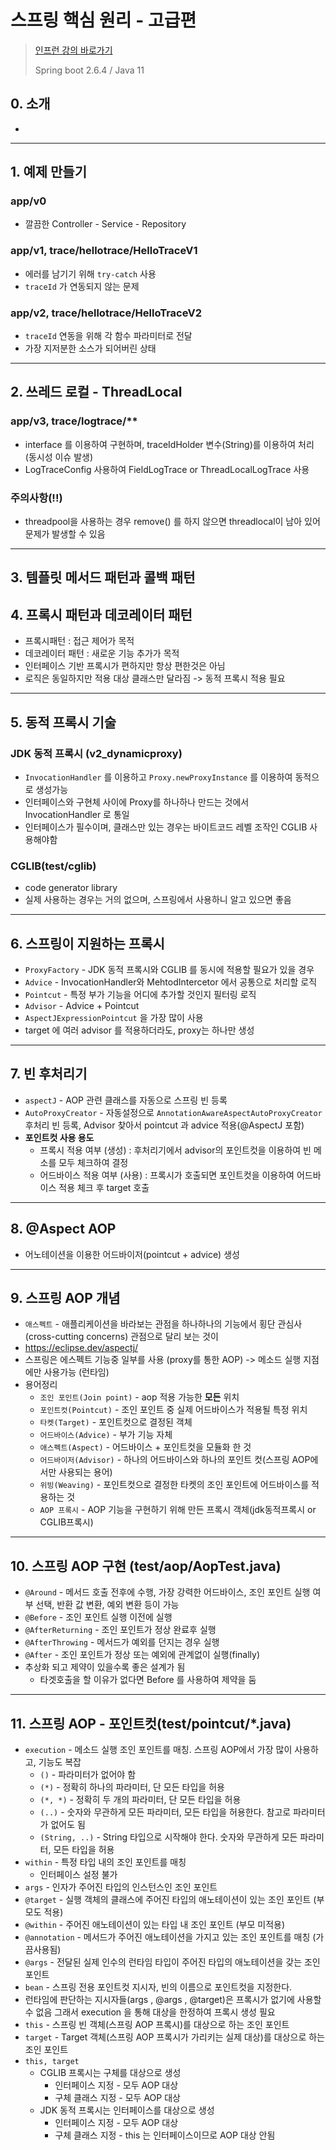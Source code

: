 # 스프링 핵심 원리 - 고급편
> [인프런 강의 바로가기](https://www.inflearn.com/course/%EC%8A%A4%ED%94%84%EB%A7%81-%ED%95%B5%EC%8B%AC-%EC%9B%90%EB%A6%AC-%EA%B3%A0%EA%B8%89%ED%8E%B8)
>
> Spring boot 2.6.4 / Java 11

## 0. 소개
* 
---
## 1. 예제 만들기
### app/v0
* 깔끔한 Controller - Service - Repository
### app/v1, trace/hellotrace/HelloTraceV1
* 에러를 남기기 위해 `try-catch` 사용
* `traceId` 가 연동되지 않는 문제
### app/v2, trace/hellotrace/HelloTraceV2
* `traceId` 연동을 위해 각 함수 파라미터로 전달
* 가장 지저분한 소스가 되어버린 상태
---
## 2. 쓰레드 로컬 - ThreadLocal
### app/v3, trace/logtrace/**
* interface 를 이용하여 구현하며, traceIdHolder 변수(String)를 이용하여 처리 (동시성 이슈 발생)
* LogTraceConfig 사용하여 FieldLogTrace or ThreadLocalLogTrace 사용
### 주의사항(!!)
* threadpool을 사용하는 경우 remove() 를 하지 않으면 threadlocal이 남아 있어 문제가 발생할 수 있음
---
## 3. 템플릿 메서드 패턴과 콜백 패턴
## 4. 프록시 패턴과 데코레이터 패턴
* 프록시패턴 : 접근 제어가 목적
* 데코레이터 패턴 : 새로운 기능 추가가 목적
* 인터페이스 기반 프록시가 편하지만 항상 편한것은 아님
* 로직은 동일하지만 적용 대상 클래스만 달라짐 -> 동적 프록시 적용 필요
---
## 5. 동적 프록시 기술
### JDK 동적 프록시 (v2_dynamicproxy)
* `InvocationHandler` 를 이용하고 `Proxy.newProxyInstance` 를 이용하여 동적으로 생성가능
* 인터페이스와 구현체 사이에 Proxy를 하나하나 만드는 것에서 InvocationHandler 로 통일
* 인터페이스가 필수이며, 클래스만 있는 경우는 바이트코드 레벨 조작인 CGLIB 사용해야함
### CGLIB(test/cglib)
* code generator library
* 실제 사용하는 경우는 거의 없으며, 스프링에서 사용하니 알고 있으면 좋음
---
## 6. 스프링이 지원하는 프록시
* `ProxyFactory` - JDK 동적 프록시와 CGLIB 를 동시에 적용할 필요가 있을 경우
* `Advice` - InvocationHandler와 MehtodIntercetor 에서 공통으로 처리할 로직
* `Pointcut` - 특정 부가 기능을 어디에 추가할 것인지 필터링 로직
* `Advisor` - Advice + Pointcut
* `AspectJExpressionPointcut` 을 가장 많이 사용
* target 에 여러 advisor 를 적용하더라도, proxy는 하나만 생성
---
## 7. 빈 후처리기
* `aspectJ` - AOP 관련 클래스를 자동으로 스프링 빈 등록
* `AutoProxyCreator` - 자동설정으로 `AnnotationAwareAspectAutoProxyCreator` 후처리 빈 등록, Advisor 찾아서 pointcut 과 advice 적용(@AspectJ 포함)
* **포인트컷 사용 용도**
  * 프록시 적용 여부 (생성) : 후처리기에서 advisor의 포인트컷을 이용하여 빈 메소를 모두 체크하여 결정
  * 어드바이스 적용 여부 (사용) : 프록시가 호출되면 포인트컷을 이용하여 어드바이스 적용 체크 후 target 호출
---
## 8. @Aspect AOP
* 어노테이션을 이용한 어드바이저(pointcut + advice) 생성
---
## 9. 스프링 AOP 개념
* `애스펙트` - 애플리케이션을 바라보는 관점을 하나하나의 기능에서 횡단 관심사(cross-cutting concerns) 관점으로 달리 보는 것이
* https://eclipse.dev/aspectj/
* 스프링은 에스펙트 기능중 일부를 사용 (proxy를 통한 AOP) -> 메소드 실행 지점에만 사용가능 (런타임)
* 용어정리
  * `조인 포인트(Join point)` - aop 적용 가능한 **모든** 위치
  * `포인트컷(Pointcut)` - 조인 포인트 중 실제 어드바이스가 적용될 특정 위치
  * `타켓(Target)` - 포인트컷으로 결정된 객체
  * `어드바이스(Advice)` - 부가 기능 자체
  * `애스펙트(Aspect)` - 어드바이스 + 포인트컷을 모듈화 한 것
  * `어드바이저(Advisor)` - 하나의 어드바이스와 하나의 포인트 컷(스프링 AOP에서만 사용되는 용어)
  * `위빙(Weaving)` - 포인트컷으로 결정한 타켓의 조인 포인트에 어드바이스를 적용하는 것
  * `AOP 프록시` - AOP 기능을 구현하기 위해 만든 프록시 객체(jdk동적프록시 or CGLIB프록시)
---
## 10. 스프링 AOP 구현 (test/aop/AopTest.java)
* `@Around` - 메서드 호출 전후에 수행, 가장 강력한 어드바이스, 조인 포인트 실행 여부 선택, 반환 값 변환, 예외 변환 등이 가능 
* `@Before` - 조인 포인트 실행 이전에 실행 
* `@AfterReturning` - 조인 포인트가 정상 완료후 실행
* `@AfterThrowing` - 메서드가 예외를 던지는 경우 실행
* `@After` - 조인 포인트가 정상 또는 예외에 관계없이 실행(finally)
* 추상화 되고 제약이 있을수록 좋은 설계가 됨
  * 타겟호출을 할 이유가 없다면 Before 를 사용하여 제약을 둠
---
## 11. 스프링 AOP - 포인트컷(test/pointcut/*.java)
* `execution` - 메소드 실행 조인 포인트를 매칭. 스프링 AOP에서 가장 많이 사용하고, 기능도 복잡
  * `()` - 파라미터가 없어야 함
  * `(*)` - 정확히 하나의 파라미터, 단 모든 타입을 허용
  * `(*, *)` - 정확히 두 개의 파라미터, 단 모든 타입을 허용
  * `(..)` - 숫자와 무관하게 모든 파라미터, 모든 타입을 허용한다. 참고로 파라미터가 없어도 됨
  * `(String, ..)` - String 타입으로 시작해야 한다. 숫자와 무관하게 모든 파라미터, 모든 타입을 허용
* `within` - 특정 타입 내의 조인 포인트를 매칭
  * 인터페이스 설정 불가
* `args` - 인자가 주어진 타입의 인스턴스인 조인 포인트
* `@target` - 실행 객체의 클래스에 주어진 타입의 애노테이션이 있는 조인 포인트 (부모도 적용)
* `@within` - 주어진 애노테이션이 있는 타입 내 조인 포인트 (부모 미적용)
* `@annotation` - 메서드가 주어진 애노테이션을 가지고 있는 조인 포인트를 매칭 (가끔사용됨)
* `@args` - 전달된 실제 인수의 런타임 타입이 주어진 타입의 애노테이션을 갖는 조인 포인트
* `bean` - 스프링 전용 포인트컷 지시자, 빈의 이름으로 포인트컷을 지정한다.
* 런타임에 판단하는 지시자들(args , @args , @target)은 프록시가 없기에 사용할 수 없음 그래서 execution 을 통해 대상을 한정하여 프록시 생성 필요
* `this` - 스프링 빈 객체(스프링 AOP 프록시)를 대상으로 하는 조인 포인트
* `target` - Target 객체(스프링 AOP 프록시가 가리키는 실제 대상)를 대상으로 하는 조인 포인트
* `this, target`
  * CGLIB 프록시는 구체를 대상으로 생성
    * 인터페이스 지정 - 모두 AOP 대상
    * 구체 클래스 지정 - 모두 AOP 대상
  * JDK 동적 프록시는 인터페이스를 대상으로 생성
    * 인터페이스 지정 - 모두 AOP 대상
    * 구체 클래스 지정 - this 는 인터페이스이므로 AOP 대상 안됨

